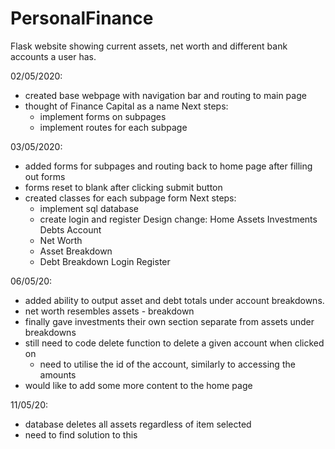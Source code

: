 # PersonalFinance
Flask website showing current assets, net worth and different bank accounts a user has.

02/05/2020:
- created base webpage with navigation bar and routing to main page
- thought of Finance Capital as a name
  Next steps:
  - implement forms on subpages
  - implement routes for each subpage
  
03/05/2020:
- added forms for subpages and routing back to home page after filling out forms
- forms reset to blank after clicking submit button
- created classes for each subpage form
  Next steps:
  - implement sql database
  - create login and register
Design change:
Home
Assets
Investments
Debts
Account
  - Net Worth
  - Asset Breakdown
  - Debt Breakdown
Login
Register

06/05/20:
- added ability to output asset and debt totals under account breakdowns. 
- net worth resembles assets - breakdown
- finally gave investments their own section separate from assets under breakdowns
- still need to code delete function to delete a given account when clicked on
  - need to utilise the id of the account, similarly to accessing the amounts
- would like to add some more content to the home page

11/05/20:
- database deletes all assets regardless of item selected
- need to find solution to this
